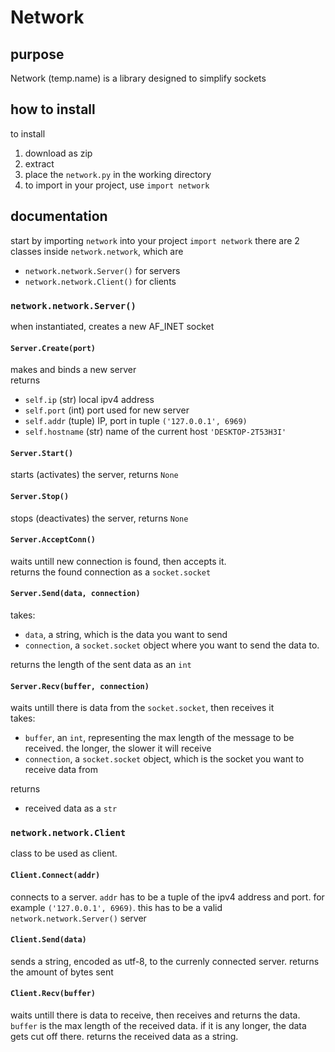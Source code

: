 # Network

## purpose
 Network (temp.name) is a library designed to simplify sockets

## how to install
 to install
 1. download as zip
 2. extract
 3. place the `network.py` in the working directory
 4. to import in your project, use `import network`

## documentation
 start by importing `network` into your project `import network`
 there are 2 classes inside `network.network`, which are
 - `network.network.Server()` for servers
 - `network.network.Client()` for clients

  ### `network.network.Server()`

  when instantiated, creates a new AF_INET socket

  #### `Server.Create(port)`
  makes and binds a new server <br>
  returns 
  - `self.ip` (str) local ipv4 address 
  - `self.port` (int) port used for new server
  - `self.addr` (tuple) IP, port in tuple `('127.0.0.1', 6969)`
  - `self.hostname` (str) name of the current host `'DESKTOP-2T53H3I'`

  #### `Server.Start()`
  starts (activates) the server, returns `None`
  #### `Server.Stop()`
  stops (deactivates) the server, returns `None`
  #### `Server.AcceptConn()`
  waits untill new connection is found, then accepts it. <br>
  returns the found connection as a `socket.socket`
  #### `Server.Send(data, connection)`
  takes:
  - `data`, a string, which is the data you want to send
  - `connection`, a `socket.socket` object where you want to send the data to.

  returns the length of the sent data as an `int`
  #### `Server.Recv(buffer, connection)`
  waits  untill there is data from the `socket.socket`, then receives it <br>
  takes:
  - `buffer`, an `int`, representing the max length of the message to be received. the longer, the slower it will receive
  - `connection`, a `socket.socket` object, which is the socket you want to receive data from
  
  returns
  - received data as a `str`
  ### `network.network.Client`
  class to be used as client.
  #### `Client.Connect(addr)`
  connects to a server. `addr` has to be a tuple of the ipv4 address and port. for example `('127.0.0.1', 6969)`. this has to be a valid `network.network.Server()` server
  #### `Client.Send(data)`
  sends a string, encoded as utf-8, to the currenly connected server. returns the amount of bytes sent
  #### `Client.Recv(buffer)`
  waits untill there is data to receive, then receives and returns the data. <br>`buffer` is the max length of the received data. if it is any longer, the data gets cut off there. returns the received data as a string.